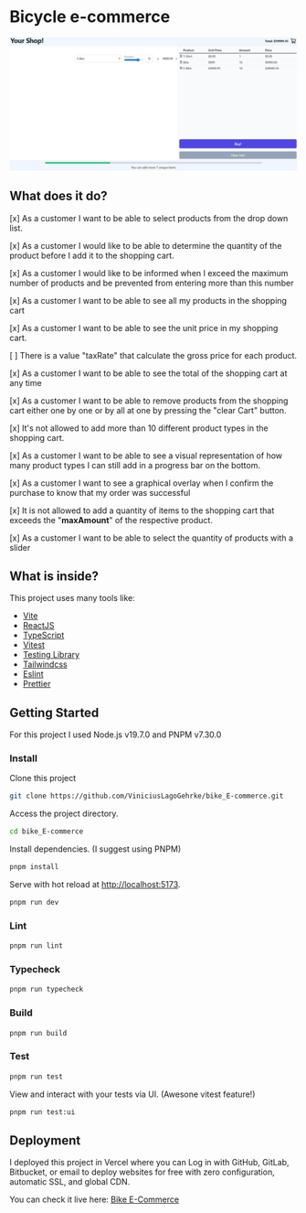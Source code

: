 # Bicycle e-commerce

![Desktop Preview](desktop-preview.jpg)

## What does it do?

[x] As a customer I want to be able to select products from the drop down list.

[x] As a customer I would like to be able to determine the quantity of the product before I add it to the shopping cart.

[x] As a customer I would like to be informed when I exceed the maximum number of products and be prevented from entering more than this number

[x] As a customer I want to be able to see all my products in the shopping cart

[x] As a customer I want to be able to see the unit price in my shopping cart.

[ ] There is a value "taxRate" that calculate the gross price for each product.

[x] As a customer I want to be able to see the total of the shopping cart at any time

[x] As a customer I want to be able to remove products from the shopping cart either one by one or by all at one by pressing the "clear Cart" button.

[x] It's not allowed to add more than 10 different product types in the shopping cart.

[x] As a customer I want to be able to see a visual representation of how many product types I can still add in a progress bar on the bottom.

[x] As a customer I want to see a graphical overlay when I confirm the purchase to know that my order was successful

[x] It is not allowed to add a quantity of items to the shopping cart that exceeds the "**maxAmount**" of the respective product.

[x] As a customer I want to be able to select the quantity of products with a slider

## What is inside?

This project uses many tools like:

- [Vite](https://vitejs.dev)
- [ReactJS](https://reactjs.org)
- [TypeScript](https://www.typescriptlang.org)
- [Vitest](https://vitest.dev)
- [Testing Library](https://testing-library.com)
- [Tailwindcss](https://tailwindcss.com)
- [Eslint](https://eslint.org)
- [Prettier](https://prettier.io)

## Getting Started

For this project I used Node.js v19.7.0 and PNPM v7.30.0

### Install

Clone this project

```bash
git clone https://github.com/ViniciusLagoGehrke/bike_E-commerce.git
```

Access the project directory.

```bash
cd bike_E-commerce
```

Install dependencies. (I suggest using PNPM)

```bash
pnpm install
```

Serve with hot reload at <http://localhost:5173>.

```bash
pnpm run dev
```

### Lint

```bash
pnpm run lint
```

### Typecheck

```bash
pnpm run typecheck
```

### Build

```bash
pnpm run build
```

### Test

```bash
pnpm run test
```

View and interact with your tests via UI. (Awesone vitest feature!)

```bash
pnpm run test:ui
```

## Deployment

I deployed this project in Vercel where you can Log in with GitHub, GitLab, Bitbucket, or email to deploy websites for free with zero configuration, automatic SSL, and global CDN.

You can check it live here: [Bike E-Commerce]()


